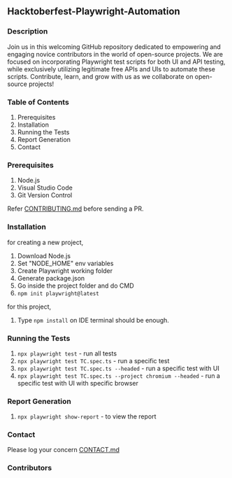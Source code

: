## Hacktoberfest-Playwright-Automation

<!-- Rename Repository Name `Playwright-Automation` -->
<!-- Rename Repository Description `Playwright-Automation` -->
<!-- Rename Repository URL `Hacktoberfest-Playwright-Automation` in Contributing.md-->
<!-- ### Welcome to `Hacktoberfest-playwright` -->

### Description

Join us in this welcoming GitHub repository dedicated to empowering and engaging novice contributors in the world of open-source projects. We are focused on incorporating Playwright test scripts for both UI and API testing, while exclusively utilizing legitimate free APIs and UIs to automate these scripts. Contribute, learn, and grow with us as we collaborate on open-source projects!

<!-- ![alt Hacktoberfestfest-banner](./fallfest-banner.jpg) --> 

### Table of Contents

1. Prerequisites
2. Installation
3. Running the Tests
4. Report Generation
5. Contact

### Prerequisites

1. Node.js
2. Visual Studio Code 
3. Git Version Control

Refer [CONTRIBUTING.md](https://github.com/Malitthh/playwright-automation/blob/main/CONTRIBUTING.md) before sending a PR.


<!--Create your profile for hacktoberfest [here](https://hacktoberfest.com/profile/).-->

### Installation

for creating a new project,

1. Download Node.js
2. Set "NODE_HOME" env variables
3. Create Playwright working folder
4. Generate package.json
5. Go inside the project folder and do CMD
6. `npm init playwright@latest`

for this project,

1. Type `npm install` on IDE terminal should be enough.

### Running the Tests

1. `npx playwright test` - run all tests
2. `npx playwright test TC.spec.ts` - run a specific test
3. `npx playwright test TC.spec.ts --headed` - run a specific test with UI
4. `npx playwright test TC.spec.ts --project chromium --headed` - run a specific test with UI with specific browser

### Report Generation

1. `npx playwright show-report` - to view the report

### Contact

Please log your concern [CONTACT.md](https://github.com/Malitthh/playwright-automation/blob/main/CONTACT.md)

### Contributors
<!-- <a href="https://github.com/Malitthh/playwright-automation/graphs/contributors">
  <img src="https://contributors-img.web.app/image?repo=Malitthh/playwright-automation&max=500" alt="Lista de contribuidores" width="100%"/>
</a> -->


